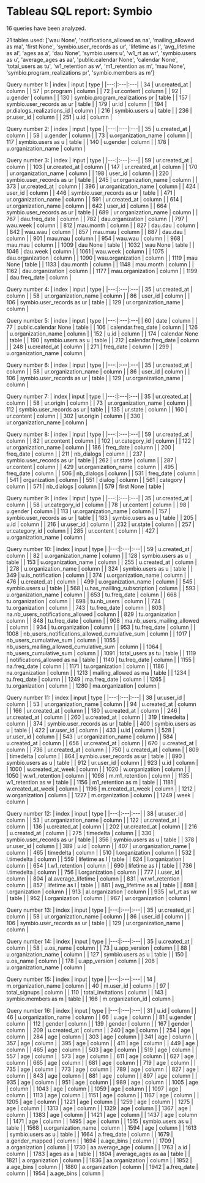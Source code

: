 # Tableau SQL report: Symbio  
16 queries have been analyzed.  

21 tables used: ['wau None', 'notifications_allowed as na', 'mailing_allowed as ma', 'first None', 'symbio.user_records as ur', 'lifetime as l', 'avg_lifetime as al', 'ages as a', 'dau None', 'symbio.users u', 'w1_rt as wr', 'symbio.users as u', 'average_ages as aa', 'public.calendar None', 'calendar None', 'total_users as tu', 'w1_retention as w', 'm1_retention as m', 'mau None', 'symbio.program_realizations pr', 'symbio.members as m']  


Query number 1:
| index | input | type |
|---:|:---|:---|
| 34 | ur.created_at | column |
| 57 | pr.program | column |
| 72 | ur.content | column |
| 92 | u.gender | column |
| 130 | symbio.program_realizations pr | table |
| 157 | symbio.user_records as ur | table |
| 179 | ur.id | column |
| 194 | pr.dialogs_realizations_id | column |
| 216 | symbio.users u | table |
| 236 | pr.user_id | column |
| 251 | u.id | column |

Query number 2:
| index | input | type |
|---:|:---|:---|
| 35 | u.created_at | column |
| 58 | u.gender | column |
| 73 | u.organization_name | column |
| 117 | symbio.users as u | table |
| 140 | u.gender | column |
| 178 | u.organization_name | column |

Query number 3:
| index | input | type |
|---:|:---|:---|
| 59 | ur.created_at | column |
| 103 | ur.created_at | column |
| 147 | ur.created_at | column |
| 170 | ur.organization_name | column |
| 198 | user_id | column |
| 220 | symbio.user_records as ur | table |
| 245 | ur.organization_name | column |
| 373 | ur.created_at | column |
| 396 | ur.organization_name | column |
| 424 | user_id | column |
| 446 | symbio.user_records as ur | table |
| 471 | ur.organization_name | column |
| 591 | ur.created_at | column |
| 614 | ur.organization_name | column |
| 642 | user_id | column |
| 664 | symbio.user_records as ur | table |
| 689 | ur.organization_name | column |
| 767 | dau.freq_date | column |
| 782 | dau.organization | column |
| 797 | wau.week | column |
| 812 | mau.month | column |
| 827 | dau.dau | column |
| 842 | wau.wau | column |
| 857 | mau.mau | column |
| 887 | dau.dau | column |
| 901 | mau.mau | column |
| 954 | wau.wau | column |
| 968 | mau.mau | column |
| 1009 | dau None | table |
| 1032 | wau None | table |
| 1046 | dau.week | column |
| 1061 | wau.week | column |
| 1075 | dau.organization | column |
| 1090 | wau.organization | column |
| 1119 | mau None | table |
| 1133 | dau.month | column |
| 1148 | mau.month | column |
| 1162 | dau.organization | column |
| 1177 | mau.organization | column |
| 1199 | dau.freq_date | column |

Query number 4:
| index | input | type |
|---:|:---|:---|
| 35 | ur.created_at | column |
| 58 | ur.organization_name | column |
| 86 | user_id | column |
| 106 | symbio.user_records as ur | table |
| 129 | ur.organization_name | column |

Query number 5:
| index | input | type |
|---:|:---|:---|
| 60 | date | column |
| 77 | public.calendar None | table |
| 106 | calendar.freq_date | column |
| 126 | u.organization_name | column |
| 152 | u.id | column |
| 174 | calendar None | table |
| 190 | symbio.users as u | table |
| 212 | calendar.freq_date | column |
| 248 | u.created_at | column |
| 271 | freq_date | column |
| 299 | u.organization_name | column |

Query number 6:
| index | input | type |
|---:|:---|:---|
| 35 | ur.created_at | column |
| 58 | ur.organization_name | column |
| 86 | user_id | column |
| 106 | symbio.user_records as ur | table |
| 129 | ur.organization_name | column |

Query number 7:
| index | input | type |
|---:|:---|:---|
| 35 | ur.created_at | column |
| 58 | ur.origin | column |
| 73 | ur.organization_name | column |
| 112 | symbio.user_records as ur | table |
| 135 | ur.state | column |
| 160 | ur.content | column |
| 302 | ur.origin | column |
| 330 | ur.organization_name | column |

Query number 8:
| index | input | type |
|---:|:---|:---|
| 59 | ur.created_at | column |
| 82 | ur.content | column |
| 102 | ur.category_id | column |
| 122 | ur.organization_name | column |
| 186 | freq_date | column |
| 200 | freq_date | column |
| 211 | nb_dialogs | column |
| 237 | symbio.user_records as ur | table |
| 262 | ur.state | column |
| 287 | ur.content | column |
| 429 | ur.organization_name | column |
| 495 | freq_date | column |
| 506 | nb_dialogs | column |
| 531 | freq_date | column |
| 541 | organization | column |
| 551 | dialog | column |
| 561 | category | column |
| 571 | nb_dialogs | column |
| 579 | first None | table |

Query number 9:
| index | input | type |
|---:|:---|:---|
| 35 | ur.created_at | column |
| 58 | ur.category_id | column |
| 78 | ur.content | column |
| 98 | u.gender | column |
| 113 | ur.organization_name | column |
| 157 | symbio.user_records as ur | table |
| 183 | symbio.users as u | table |
| 205 | u.id | column |
| 216 | ur.user_id | column |
| 232 | ur.state | column |
| 257 | ur.category_id | column |
| 285 | ur.content | column |
| 427 | u.organization_name | column |

Query number 10:
| index | input | type |
|---:|:---|:---|
| 59 | u.created_at | column |
| 82 | u.organization_name | column |
| 128 | symbio.users as u | table |
| 153 | u.organization_name | column |
| 255 | u.created_at | column |
| 278 | u.organization_name | column |
| 324 | symbio.users as u | table |
| 349 | u.is_notification | column |
| 374 | u.organization_name | column |
| 476 | u.created_at | column |
| 499 | u.organization_name | column |
| 545 | symbio.users u | table |
| 568 | u.has_mailling_subscription | column |
| 593 | u.organization_name | column |
| 653 | tu.freq_date | column |
| 668 | tu.organization | column |
| 698 | tu.nb_users | column |
| 724 | tu.organization | column |
| 743 | tu.freq_date | column |
| 803 | na.nb_users_notifications_allowed | column |
| 829 | tu.organization | column |
| 848 | tu.freq_date | column |
| 908 | ma.nb_users_mailing_allowed | column |
| 934 | tu.organization | column |
| 953 | tu.freq_date | column |
| 1008 | nb_users_notifications_allowed_cumulative_sum | column |
| 1017 | nb_users_cumulative_sum | column |
| 1055 | nb_users_mailing_allowed_cumulative_sum | column |
| 1064 | nb_users_cumulative_sum | column |
| 1091 | total_users as tu | table |
| 1119 | notifications_allowed as na | table |
| 1140 | tu.freq_date | column |
| 1155 | na.freq_date | column |
| 1171 | tu.organization | column |
| 1186 | na.organization | column |
| 1213 | mailing_allowed as ma | table |
| 1234 | tu.freq_date | column |
| 1249 | ma.freq_date | column |
| 1265 | tu.organization | column |
| 1280 | ma.organization | column |

Query number 11:
| index | input | type |
|---:|:---|:---|
| 38 | ur.user_id | column |
| 53 | ur.organization_name | column |
| 94 | u.created_at | column |
| 166 | ur.created_at | column |
| 180 | u.created_at | column |
| 246 | ur.created_at | column |
| 260 | u.created_at | column |
| 319 | timedelta | column |
| 374 | symbio.user_records as ur | table |
| 400 | symbio.users as u | table |
| 422 | ur.user_id | column |
| 433 | u.id | column |
| 528 | ur.user_id | column |
| 543 | ur.organization_name | column |
| 584 | u.created_at | column |
| 656 | ur.created_at | column |
| 670 | u.created_at | column |
| 736 | ur.created_at | column |
| 750 | u.created_at | column |
| 809 | timedelta | column |
| 864 | symbio.user_records as ur | table |
| 890 | symbio.users as u | table |
| 912 | ur.user_id | column |
| 923 | u.id | column |
| 1000 | w.created_at_week | column |
| 1020 | w.organization | column |
| 1050 | w.w1_retention | column |
| 1098 | m.m1_retention | column |
| 1135 | w1_retention as w | table |
| 1156 | m1_retention as m | table |
| 1181 | w.created_at_week | column |
| 1196 | m.created_at_week | column |
| 1212 | w.organization | column |
| 1227 | m.organization | column |
| 1249 | week | column |

Query number 12:
| index | input | type |
|---:|:---|:---|
| 38 | ur.user_id | column |
| 53 | ur.organization_name | column |
| 122 | ur.created_at | column |
| 136 | u.created_at | column |
| 202 | ur.created_at | column |
| 216 | u.created_at | column |
| 275 | timedelta | column |
| 330 | symbio.user_records as ur | table |
| 356 | symbio.users as u | table |
| 378 | ur.user_id | column |
| 389 | u.id | column |
| 407 | ur.organization_name | column |
| 465 | timedelta | column |
| 510 | l.organization | column |
| 532 | l.timedelta | column |
| 559 | lifetime as l | table |
| 624 | l.organization | column |
| 654 | l.w1_retention | column |
| 690 | lifetime as l | table |
| 736 | l.timedelta | column |
| 756 | l.organization | column |
| 777 | l.user_id | column |
| 804 | al.average_lifetime | column |
| 831 | wr.w1_retention | column |
| 857 | lifetime as l | table |
| 881 | avg_lifetime as al | table |
| 898 | l.organization | column |
| 913 | al.organization | column |
| 935 | w1_rt as wr | table |
| 952 | l.organization | column |
| 967 | wr.organization | column |

Query number 13:
| index | input | type |
|---:|:---|:---|
| 35 | ur.created_at | column |
| 58 | ur.organization_name | column |
| 86 | user_id | column |
| 106 | symbio.user_records as ur | table |
| 129 | ur.organization_name | column |

Query number 14:
| index | input | type |
|---:|:---|:---|
| 35 | u.created_at | column |
| 58 | u.os_name | column |
| 73 | u.app_version | column |
| 88 | u.organization_name | column |
| 127 | symbio.users as u | table |
| 150 | u.os_name | column |
| 178 | u.app_version | column |
| 206 | u.organization_name | column |

Query number 15:
| index | input | type |
|---:|:---|:---|
| 14 | m.organization_name | column |
| 40 | m.user_id | column |
| 97 | total_signups | column |
| 110 | total_invitations | column |
| 143 | symbio.members as m | table |
| 166 | m.organization_id | column |

Query number 16:
| index | input | type |
|---:|:---|:---|
| 31 | u.id | column |
| 46 | u.organization_name | column |
| 66 | u.age | column |
| 81 | u.gender | column |
| 112 | gender | column |
| 139 | gender | column |
| 167 | gender | column |
| 209 | u.created_at | column |
| 240 | age | column |
| 254 | age | column |
| 284 | age | column |
| 303 | age | column |
| 341 | age | column |
| 357 | age | column |
| 395 | age | column |
| 411 | age | column |
| 449 | age | column |
| 465 | age | column |
| 503 | age | column |
| 519 | age | column |
| 557 | age | column |
| 573 | age | column |
| 611 | age | column |
| 627 | age | column |
| 665 | age | column |
| 681 | age | column |
| 719 | age | column |
| 735 | age | column |
| 773 | age | column |
| 789 | age | column |
| 827 | age | column |
| 843 | age | column |
| 881 | age | column |
| 897 | age | column |
| 935 | age | column |
| 951 | age | column |
| 989 | age | column |
| 1005 | age | column |
| 1043 | age | column |
| 1059 | age | column |
| 1097 | age | column |
| 1113 | age | column |
| 1151 | age | column |
| 1167 | age | column |
| 1205 | age | column |
| 1221 | age | column |
| 1259 | age | column |
| 1275 | age | column |
| 1313 | age | column |
| 1329 | age | column |
| 1367 | age | column |
| 1383 | age | column |
| 1421 | age | column |
| 1437 | age | column |
| 1471 | age | column |
| 1495 | age | column |
| 1515 | symbio.users as u | table |
| 1568 | u.organization_name | column |
| 1594 | age | column |
| 1613 | symbio.users as u | table |
| 1664 | a.freq_date | column |
| 1679 | a.gender_mapped | column |
| 1694 | a.age_bins | column |
| 1709 | a.organization | column |
| 1730 | aa.average_age | column |
| 1763 | a.id | column |
| 1783 | ages as a | table |
| 1804 | average_ages as aa | table |
| 1821 | a.organization | column |
| 1836 | aa.organization | column |
| 1852 | a.age_bins | column |
| 1880 | a.organization | column |
| 1942 | a.freq_date | column |
| 1954 | a.age_bins | column |

